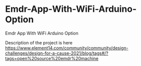 # Emdr-App-With-WiFi-Arduino-Option
Emdr App With WiFi Arduino Option

Description of the project is here https://www.element14.com/community/community/design-challenges/design-for-a-cause-2021/blog/tags#/?tags=open%20source%20emdr%20machine
